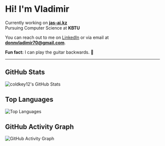 # Hi! I'm **Vladimir**

Currently working on **[jas-ai.kz](https://jas-ai.kz)**  
Pursuing Computer Science at **KBTU**  

You can reach out to me on [LinkedIn](https://www.linkedin.com) or via email at **donnvladimir70@gmail.com**.

**Fun fact:** I can play the guitar backwards. 🎸

---

## GitHub Stats

![coldkey12's GitHub Stats](https://github-readme-stats.vercel.app/api?username=coldkey12&show_icons=true&theme=tokyonight)

## Top Languages

![Top Languages](https://github-readme-stats.vercel.app/api/top-langs/?username=coldkey12&layout=compact&theme=tokyonight)

## GitHub Activity Graph

![GitHub Activity Graph](https://github-readme-activity-graph.vercel.app/graph?username=coldkey12&theme=react-dark)

